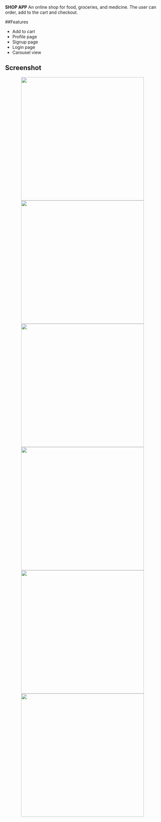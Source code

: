 **SHOP APP**
An online shop for food, groceries, and medicine. The user can order, add to the cart and checkout.

##Features
 - Add to cart
 - Profile page
 - Signup page
 - Login page
 - Carousel view

## Screenshot


<p align="center">
  <img height="400px" src="![WhatsApp Image 2024-07-08 at 7 40 15 PM](https://github.com/tie-tan/shopapp/assets/78724211/81198734-d913-4b88-ad76-1106a04416c8)"/>
  <img height="400px" src="![WhatsApp Image 2024-07-08 at 7 40 16 PM](https://github.com/tie-tan/shopapp/assets/78724211/d3b7bc52-134f-42bd-b534-6f13839ae081)"/>
  <img height="400px" src="![WhatsApp Image 2024-07-08 at 7 40 16 PM (1)](https://github.com/tie-tan/shopapp/assets/78724211/56cff63f-4d25-4bec-b245-708113053cae)"/>
  <img height="400px" src="![WhatsApp Image 2024-07-08 at 7 40 16 PM (2)](https://github.com/tie-tan/shopapp/assets/78724211/9df030ce-7e5e-4d72-8143-df18c9c10619)"/>
  <img height="400px" src="![WhatsApp Image 2024-07-08 at 7 40 17 PM](https://github.com/tie-tan/shopapp/assets/78724211/612e1aaa-9689-4449-80de-9b6bcd74c427)"/>
  <img height="400px" src="![WhatsApp Image 2024-07-08 at 7 40 17 PM (1)](https://github.com/tie-tan/shopapp/assets/78724211/4b542566-f4da-42b4-ad36-d2f81c6184c4)"/>
</p>
